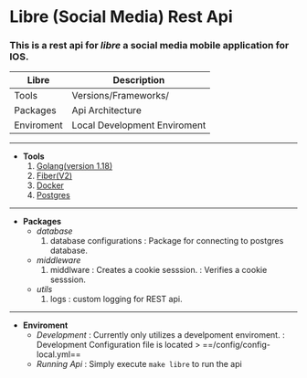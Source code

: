 # Libre (Social Media) Rest Api

### This is a rest api for *libre* a social media mobile application for IOS.

| Libre | Description |
| ----------- | ----------- |
| Tools | Versions/Frameworks/ |
| Packages | Api Architecture |
| Enviroment | Local Development Enviroment

---
- **Tools**
    1. [Golang(version 1.18)](https://go.dev/)
    2. [Fiber(V2)](https://docs.gofiber.io/)
    3. [Docker](https://docs.docker.com/get-docker/)
    4. [Postgres](https://www.postgresql.org/download/)

---
- **Packages**
    - *database*
        1. database configurations
            : Package for connecting to postgres database.
    - *middleware*
        1. middlware
            : Creates a cookie sesssion.
            : Verifies a cookie sesssion.
    - *utils*
        1. logs
            : custom logging for REST api.
---
- **Enviroment**
    - *Development*
        : Currently only utilizes a develpoment enviroment.
        : Development Configuration file is located > ==/config/config-local.yml==
    - *Running Api*
        : Simply execute ``` make libre ``` to run the api
      
 